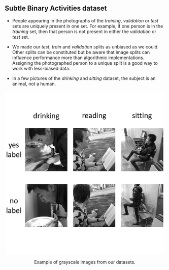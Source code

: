 ## Subtle Binary Activities dataset

- People appearing in the photographs of the _training_, _validation_ or _test_ sets are uniquely present in one set. For example, if one person is in the _training_ set, then that person is not present in either the _validation_ or _test_ set. 

- We made our _test_, _train_ and _validation_ splits as unbiased as we could. Other splits can be constituted but be aware that image splits can influence performance more than algorithmic implementations. Assigning the photographed person to a unique split is a good way to work with less-biased data. 

- In a few pictures of the _drinking_ and _sitting_ dataset, the subject is an animal, not a human. 

<div align="center">
  <img src="example.png" height="512px" />
  <p>Example of grayscale images from our datasets.</p>
</div>
